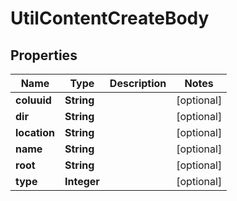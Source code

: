 
# UtilContentCreateBody

## Properties
Name | Type | Description | Notes
------------ | ------------- | ------------- | -------------
**coluuid** | **String** |  |  [optional]
**dir** | **String** |  |  [optional]
**location** | **String** |  |  [optional]
**name** | **String** |  |  [optional]
**root** | **String** |  |  [optional]
**type** | **Integer** |  |  [optional]



